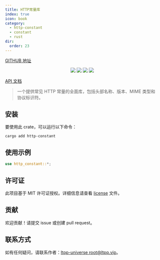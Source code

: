 ```yaml
---
title: HTTP常量库
index: true
icon: book
category:
  - http-constant
  - constant
  - rust
dir:
  order: 23
---
```


<Share colorful />
<Catalog />

[GITHUB 地址](https://github.com/ltpp-universe/http-constant)

<center>

[![](https://img.shields.io/crates/v/http-constant.svg)](https://crates.io/crates/http-constant)
[![](https://docs.rs/http-constant/badge.svg)](https://docs.rs/http-constant)
[![](https://github.com/ltpp-universe/http-constant/workflows/Rust/badge.svg)](https://github.com/ltpp-universe/http-constant/actions?query=workflow:Rust)
[![](https://img.shields.io/crates/l/http-constant.svg)](./license)

</center>

[API 文档](https://docs.rs/http-constant/latest/http_constant/)

> 一个提供常见 HTTP 常量的全面库，包括头部名称、版本、MIME 类型和协议标识符。

## 安装

要使用此 crate，可以运行以下命令：

```shell
cargo add http-constant
```

## 使用示例

```rust
use http_constant::*;
```

## 许可证

此项目基于 MIT 许可证授权。详细信息请查看 [license](license) 文件。

## 贡献

欢迎贡献！请提交 issue 或创建 pull request。

## 联系方式

如有任何疑问，请联系作者：[ltpp-universe <root@ltpp.vip>](mailto:root@ltpp.vip)。

<Bottom />

